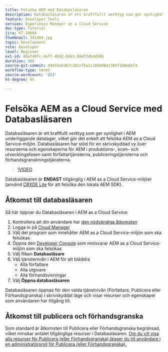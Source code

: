 ```yaml
---
title: Felsöka AEM med Databasläsaren
description: Databasläsaren är ett kraftfullt verktyg som ger synlighet i AEM underliggande datalager, vilket gör det enkelt att felsöka AEM as a Cloud Service-miljön.
feature: Developer Tools
version: Experience Manager as a Cloud Service
doc-type: Tutorial
jira: KT-10004
thumbnail: 341464.jpg
topic: Development
role: Developer
level: Beginner
exl-id: 88af40fc-deff-4b92-84b1-88df2dbdd90b
duration: 305
source-git-commit: 48433a5367c281cf5a1c106b08a1306f1b0e8ef4
workflow-type: tm+mt
source-wordcount: '253'
ht-degree: 0%

---
```


# Felsöka AEM as a Cloud Service med Databasläsaren

Databasläsaren är ett kraftfullt verktyg som ger synlighet i AEM underliggande datalager, vilket gör det enkelt att felsöka AEM as a Cloud Service-miljön. Databasläsaren har stöd för en skrivskyddad vy över resurserna och egenskaperna för AEM i produktions-, scen- och utvecklingsfasen samt författartjänsterna, publiceringstjänsterna och förhandsgranskningstjänsterna.

>[!VIDEO](https://video.tv.adobe.com/v/3447058?quality=12&learn=on&captions=swe)

Databasläsaren är __ENDAST__ tillgänglig i AEM as a Cloud Service-miljöer (använd [CRXDE Lite](../aem-sdk-local-quickstart/other-tools.md#crxde-lite) för att felsöka den lokala AEM SDK).

## Åtkomst till databasläsaren

Så här öppnar du Databasläsaren i AEM as a Cloud Service:

1. Kontrollera att din användare har [den nödvändiga åtkomsten](https://experienceleague.adobe.com/docs/experience-manager-cloud-service/content/implementing/developer-tools/repository-browser.html?lang=sv-SE#access-prerequisites)
1. Logga in på [Cloud Manager](https://my.cloudmanager.adobe.com)
1. Välj det program som innehåller AEM as a Cloud Service-miljön som ska felsökas
1. Öppna den [Developer Console](./developer-console.md) som motsvarar AEM as a Cloud Service-miljön som ska felsökas
1. Välj fliken __Databasläsare__
1. Välj tjänstenivån i AEM för att bläddra
   + Alla författare
   + Alla utgivare
   + Alla förhandsvisningar
1. Välj __Öppna databasläsaren__

Databasläsaren öppnas för den valda tjänstnivån (Författare, Publicera eller Förhandsgranska) i skrivskyddat läge och visar resurser och egenskaper som användaren har tillgång till.

## Åtkomst till publicera och förhandsgranska

Som standard är åtkomsten till Publicera eller Förhandsgranska begränsad, vilket minskar antalet tillgängliga resurser i Databasläsaren. [Om du vill visa alla resurser för Publicera (eller Förhandsgranska) lägger du till användare i en administratörsroll för Publicera (eller Förhandsgranska).](https://experienceleague.adobe.com/docs/experience-manager-cloud-service/content/implementing/developer-tools/repository-browser.html?lang=sv-SE#navigate-the-hierarchy)
